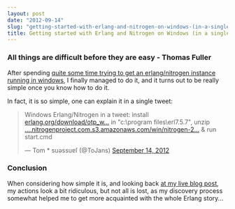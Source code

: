 ```yaml
---
layout: post
date: "2012-09-14"
slug: "getting-started-with-erlang-and-nitrogen-on-windows-(in-a-single-tweet)"
title: Getting started with Erlang and Nitrogen on Windows (in a single tweet)
---
```


<h3>All things are difficult before they are easy - Thomas Fuller</h3>
<p>After spending <a href="https://www.corebvba.be/blog/post/Live-Blogging-getting-started-with-Erlang-and-Nitrogen.aspx">quite some time trying to get an erlang/nitrogen instance running in windows</a>, I finally managed to do it, and it turns out to be really simple once you know how to do it.</p>
<p>In fact, it is so simple, one can explain it in a single tweet:</p>
<blockquote class="twitter-tweet">
<p>Windows Erlang/Nitrogen in a tweet: install <a title="https://www.erlang.org/download/otp_win32_R13B04.exe" href="https://t.co/hCoe0uZR">erlang.org/download/otp_w&hellip;</a> in "c:\program files\erl7.5.7", unzip <a title="https://files.nitrogenproject.com.s3.amazonaws.com/win/nitrogen-2.0.3-inets.zip" href="https://t.co/4ZfdbvNu">&hellip;.nitrogenproject.com.s3.amazonaws.com/win/nitrogen-2&hellip;</a> &amp; run start.cmd</p>
&mdash; Tom * suǝssuɐſ (@ToJans) <a href="https://twitter.com/ToJans/status/246623563224846339">September 14, 2012</a></blockquote>
<p>
<script src="//platform.twitter.com/widgets.js"></script>
</p>
<h3>Conclusion</h3>
<p>When considering how simple it is, and looking back <a href="https://www.corebvba.be/blog/post/Live-Blogging-getting-started-with-Erlang-and-Nitrogen.aspx">at my live blog post</a>, my actions look a bit ridiculous, but not all is lost, as my discovery process somewhat helped me to get more acquainted with the whole Erlang story...</p>
